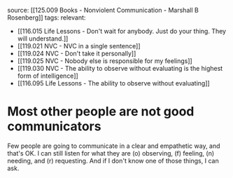 source: [[125.009 Books - Nonviolent Communication - Marshall B Rosenberg]]
tags:
relevant:
- [[116.015 Life Lessons - Don't wait for anybody. Just do your thing. They will understand.]]
- [[119.021 NVC - NVC in a single sentence]]
- [[119.024 NVC - Don't take it personally]]
- [[119.025 NVC - Nobody else is responsible for my feelings]]
- [[119.030 NVC - The ability to observe without evaluating is the highest form of intelligence]]
- [[116.095 Life Lessons - The ability to observe without evaluating]]

# Most other people are not good communicators

Few people are going to communicate in a clear and empathetic way, and that's OK. I can still listen for what they are (o) observing, (f) feeling, (n) needing, and (r) requesting. And if I don't know one of those things, I can ask.

